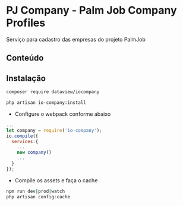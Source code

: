 
# PJ Company - Palm Job Company Profiles
Serviço para cadastro das empresas do projeto PalmJob
## Conteúdo
 
## Instalação

```sh
composer require dataview/iocompany
```
```sh
php artisan io-company:install
```

- Configure o webpack conforme abaixo 
```js
...
let company = require('io-company');
io.compile({
  services:{
    ...
    new company()
    ...
  }
});

```
- Compile os assets e faça o cache
```sh
npm run dev|prod|watch
php artisan config:cache
```
